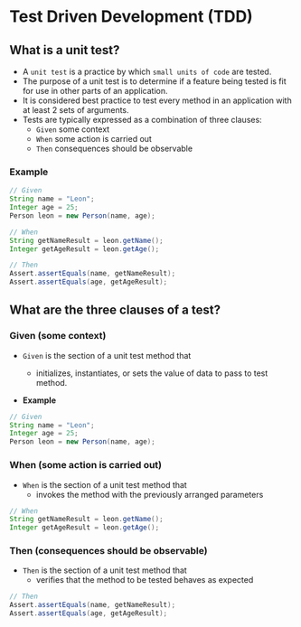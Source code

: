# Test Driven Development (TDD)
## What is a unit test?
* A `unit test` is a practice by which `small units of code` are tested.
* The purpose of a unit test is to determine if a feature being tested is fit for use in other parts of an application.
* It is considered best practice to test every method in an application with at least 2 sets of arguments.
* Tests are typically expressed as a combination of three clauses:
	* `Given` some context
	* `When` some action is carried out
	* `Then` consequences should be observable

### Example

```java
// Given
String name = "Leon";
Integer age = 25;
Person leon = new Person(name, age);

// When
String getNameResult = leon.getName();
Integer getAgeResult = leon.getAge();

// Then
Assert.assertEquals(name, getNameResult);
Assert.assertEquals(age, getAgeResult);
```


## What are the three clauses of a test?
### Given (some context)
* `Given` is the section of a unit test method that
	* initializes, instantiates, or sets the value of data to pass to test method.

* **Example**

```java
// Given
String name = "Leon";
Integer age = 25;
Person leon = new Person(name, age);
```

### When (some action is carried out)
* `When` is the section of a unit test method that
	* invokes the method with the previously arranged parameters

```java
// When
String getNameResult = leon.getName();
Integer getAgeResult = leon.getAge(); 
```


### Then (consequences should be observable)
* `Then` is the section of a unit test method that
	* verifies that the method to be tested behaves as expected

```java
// Then
Assert.assertEquals(name, getNameResult);
Assert.assertEquals(age, getAgeResult);
```
